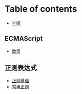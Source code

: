 # Table of contents

* [介绍](INTRO.md)

## ECMAScript

* [数组](ecmascript/array.md)

## 正则表达式

* [正则基础](zheng-ze-biao-da-shi/base.md)
* [常用正则](zheng-ze-biao-da-shi/common.md)

